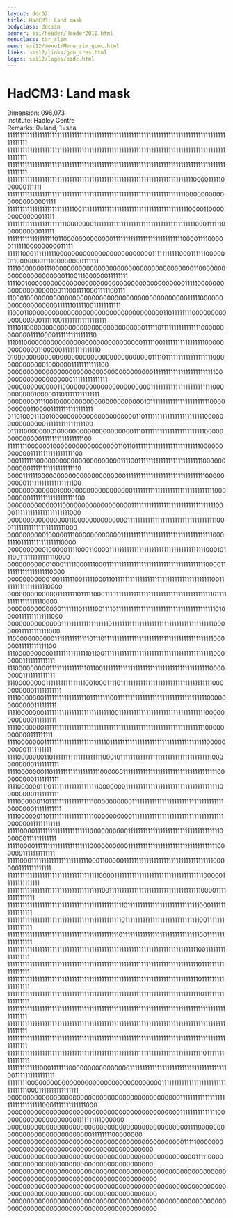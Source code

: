 ```yaml
---
layout: ddc02
title: HadCM3: Land mask
bodyclass: ddcsim
banner: ssi/header/Header2012.html
menuclass: tar_clim
menu: ssi12/menu1/Menu_sim_gcmc.html
links: ssi12/links/gcm_sres.html
logos: ssi12/logos/badc.html
---
```

<div id="pagetitle">
<h1> HadCM3: Land mask</h1>
</div>
<!-- Center Column -->
		<p>Dimension: 096,073<br>
			Institute: Hadley Centre<br>
			Remarks: 0=land, 1=sea<br>
			111111111111111111111111111111111111111111111111111111111111111111111111111111111111111111111111<br>
			111111111111111111111111111111111111111111111111111111111111111111111111111111111111111111111111<br>
			111111111111111111111111111111111111111111111111111111111111111111111111111111111111111111111111<br>
			111111111111111111111111111111111111111111111111111111111111111111111111111000011111000000111111<br>
			111111111111111111111111111111111111111111111111111111111111111111111111000000000000000000001111<br>
			111111111111111111111111111001111111111111111111111111111111111111111111000011000000000000011111<br>
			111111111111111111111111000000011111111111111111111111111111111111111111000111111000000000011111<br>
			111111111111111111101100000000000001111111111111111111111111111000011110000011111100000000011111<br>
			111111000111111111000000000000000000000000011111111111000111111000000110000000111100000000111111<br>
			111100000001110000000000000000000000000000000000000110000000000000000000000110011100000011111111<br>
			111100100000000000000000000000000000000000000000111110000000000000000000001110011110001111100111<br>
			110001000000000000000000000000000000000000000000111110000000000000000000111111011110011111111111<br>
			110001100000000000000000000000000000000000110111111110000000000000000001111100111111111111111111<br>
			111101100000000000000000000000000000001111101111111111111111000000000000111100001111111111111110<br>
			111011000000000000000000000000000000011111001111111111111111100000000000001100000111111111111110<br>
			010000000000000000000000000000000000001111011111111111111111110000000000000100000011111111111100<br>
			000000000000000000000000000000000000001111111111111111111111111000000000000000000011111111111111<br>
			000000000000011000000000000000000000001111111111111111111111111000000000010000011011111111111111<br>
			000000001110010000000000000000000000010111111111111111111111111000000000011000011111111111111111<br>
			011010001110010000000000000000000000110111111111111111111111111000000000000000111111111111111100<br>
			011111000000001000000000000000000001110111111111111111111111111000000000000001111111111111111100<br>
			111111110000001000000000000000001101101111111111111111111111111100000000000011111111111111111100<br>
			000111111100000000000000000000001111001111111111111111111111111100000000000011111111111111111110<br>
			000011111100000000000000000000000111111111111111111111111111111110000000000111111111111111111100<br>
			000000000000010000000000000000000111111111111111111111111111111111000000000111111111111111111100<br>
			000000000000011000000000000000000111111111111111111111111111111111100001111111111111111111111000<br>
			000000000000000011000000000000001111111111111111111111111111111111110001111111111111111111111000<br>
			000000000010000011100000000000011111111111111111111111111111111111110001111011111111111111110000<br>
			000000000010000011110001100001111111111111111111111111111111111111110001011100111111111111110000<br>
			000000000001000111110001110001111111111111111111111111111111111111111000011111111111111111110000<br>
			000000000001001111110011111000110111111111111111111111111111111111111111001111111111111111110000<br>
			000000000000011111111011111000111011111111111111111111111111111111111111101111111111111111110000<br>
			000000000000001111111011111001111011111111111111111111111111111111111111110100001111111111111000<br>
			000000000000001111111111111111111011111111111111111111111111111111111111111000000111111111111000<br>
			110000000000011111111111111011101111111111111111111111111111111111111111111100000011111111111100<br>
			111000000000011111111111111011001111111111111111111111111111111111111111111100000001111111111111<br>
			111000000000111111111111111011001111111111111111111111111111111111111111111000000001111111111111<br>
			111000000001111111111111111001000111101111111111111111111111111111111111111000000000011111111111<br>
			111100000001111111111111111101111111100111111111111111111111111111111111111000000000000111111111<br>
			111100000001111111111111111111111111110011111111111111111111111111111111111000000000000111111111<br>
			111100000001111111111111111111111111111111111111111111111111111111111111111100000000000111111111<br>
			111100000001111111111111111111111111011111111111111111111111111111111111111100000000001111111111<br>
			111100000001101111111111111111111100010111111111111111111111111111111111111100000000001111111111<br>
			111100000001101111111111111111111000000111111111111111111111111111111111111110000000001111111111<br>
			111100000011101111111111111111111000000011111111111111111111111111111111111111000000001111111111<br>
			111100000011011111111111111111100000000001111111111111111111111111111111111111000000011111111111<br>
			111100000011011111111111111111100000000001111111111111111111111111111111111111000000111111111111<br>
			111110000111111111111111111111100000000001111111111111111111111111111111111111000000111111111111<br>
			111110000111111111111111111111100000000001111111111111111111111111111111111110000001111111111111<br>
			111110001111111111111111111111100011000001111111111111111111111111111111111110000001111111111111<br>
			111111111111111111111111111111111111100001111111111111111111111111111111111110000011111111111111<br>
			111111111111111111111111111111111111110011111111111111111111111111111111111110000111111111111111<br>
			111111111111111111111111111111111111111111111110111111111111111111111111111110001111111111111111<br>
			111111111111111111111111111111111111111111111101111111111111111111111111111110011111111111111111<br>
			111111111111111111111111111111111111111111111011111111111111111111111111111110011111111111111111<br>
			111111111111111111111111111111111111111111111111111111111111111111111111111110011111111111111111<br>
			111111111111111111111111111111111111111111111111111111111111111111111111111110111111111111111111<br>
			111111111111111111111111111111111111111111111111111111111111111111111111111110111111111111111111<br>
			111111111111111111111111111111111111111111111111111111111111111111111111111111011111111111111111<br>
			111111111111111111111111111111111111111111111111111111111111111111111111111111111111111111111111<br>
			111111111111111111111111111111111111111111111111111111111111111111111111111111111111111111111111<br>
			111111111111111111111111111111111111111111111111111111111111111111111111111111111111111111111111<br>
			111111111111111111111111111111111111111111111111111111111111111111111111111111101111111111111111<br>
			111111111111100011111110000000000000000111111111111111111111111111111111111111001111111111111111<br>
			111111110000000000000000000000000000000000011111111111111111111111111111111110001111111111111111<br>
			000000000000000000000000000000000000000000000111111111111111111111111111111110001111111111111000<br>
			000000000000000000000000000000000000000000000111111111111111000000000000000000001111111111000000<br>
			000000000000000000000000000000000000000000000001111000000000000000000000000000001111111100000000<br>
			000000000000000000000000000000000000000000000011111000000000000000000000000000000000000000000000<br>
			000000000000000000000000000000000000000000000000011111000000000000000000000000000000000000000000<br>
			000000000000000000000000000000000000000000000000000000000000000000000000000000000000000000000000<br>
			000000000000000000000000000000000000000000000000000000000000000000000000000000000000000000000000<br>
			000000000000000000000000000000000000000000000000000000000000000000000000000000000000000000000000<br>
		</p>
<!-- end of center column -->
